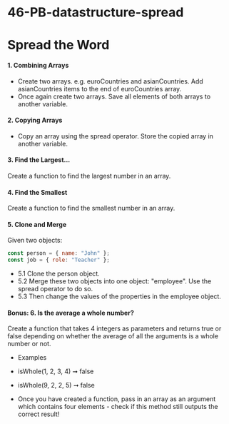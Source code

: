 # 46-PB-datastructure-spread

# Spread the Word

#### 1. Combining Arrays

- Create two arrays. e.g. euroCountries and asianCountries. Add asianCountries items to the end of euroCountries array.
- Once again create two arrays. Save all elements of both arrays to another variable.

#### 2. Copying Arrays

- Copy an array using the spread operator. Store the copied array in another variable.

#### 3. Find the Largest...

Create a function to find the largest number in an array.

#### 4. Find the Smallest

Create a function to find the smallest number in an array.

#### 5. Clone and Merge

Given two objects:

```javascript
const person = { name: "John" };
const job = { role: "Teacher" };
```

- 5.1 Clone the person object.
- 5.2 Merge these two objects into one object: "employee". Use the spread operator to do so.
- 5.3 Then change the values of the properties in the employee object.

#### Bonus: 6. Is the average a whole number?

Create a function that takes 4 integers as parameters and returns true or false depending on whether the average of all the arguments is a whole number or not.

- Examples
- isWhole(1, 2, 3, 4) ➞ false
- isWhole(9, 2, 2, 5) ➞ false

- Once you have created a function, pass in an array as an argument which contains four elements - check if this method still outputs the correct result!